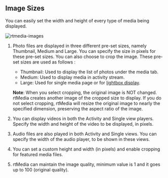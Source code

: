 ## Image Sizes

You can easily set the width and height of every type of media being displayed.

![rtmedia-images](https://cloud.githubusercontent.com/assets/1140051/7365848/a523b9a2-edb1-11e4-836b-ca6b328258af.png)

1. Photo files are displayed in three different pre-set sizes, namely Thumbnail, Medium and Large. You can specify the size in pixels for these pre-set sizes. You can also choose to crop the image. These pre-set sizes are used as follows :

    * Thumbnail: Used to display the list of photos under the media tab.
    * Medium: Used to display media in activity stream.
    * Large: Used for single media page or for [lightbox display](http://dimsemenov.com/plugins/magnific-popup/).

    **Note**: When you select cropping, the original image is NOT changed. rtMedia creates another image of the cropped size to display. If you do not select cropping, rtMedia will resize the original image to nearly the specified dimension, preserving the aspect ratio of the image.

2. You can display videos in both the Activity and Single view players. Specify the width and height of the video to be displayed, in pixels.
3. Audio files are also played in both Activity and Single views. You can specify the width of the audio player, to be shown in these views.
4. You can set a custom height and width (in pixels) and enable cropping for featured media files.
5. rtMedia can maintain the image quality, minimum value is 1 and it goes up to 100 (original quality).
